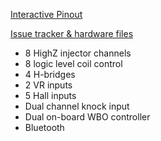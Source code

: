 [Interactive Pinout](https://rusefi.com/docs/pinouts/hellen/alphax-8chan/)

[Issue tracker & hardware files](https://github.com/rusefi/alphax-8chan)




* 8 HighZ injector channels
* 8 logic level coil control
* 4 H-bridges
* 2 VR inputs
* 5 Hall inputs
* Dual channel knock input
* Dual on-board WBO controller
* Bluetooth
